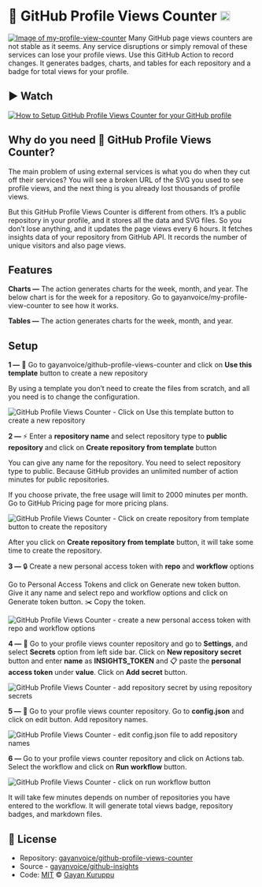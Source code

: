 # 🚀 GitHub Profile Views Counter [<img alt="Image of my-profile-view-counter" src="https://github.com/gayanvoice/my-profile-view-counter/blob/master/graph/372372861/small/week.png" height="20">](https://github.com/gayanvoice/my-profile-view-counter/blob/master/readme/372372861/week.md)

[![Image of my-profile-view-counter](https://github.com/gayanvoice/my-profile-view-counter/blob/master/svg/372372861/badge.svg)](https://github.com/gayanvoice/my-profile-view-counter/blob/master/readme/372372861/week.md)
Many GitHub page views counters are not stable as it seems. Any service disruptions or simply removal of these services can lose your profile views. Use this GitHub Action to record changes. It generates badges, charts, and tables for each repository and a badge for total views for your profile.

## ▶️ Watch
[![How to Setup GitHub Profile Views Counter for your GitHub profile](https://img.youtube.com/vi/K6FYiP_XRuU/0.jpg)](https://www.youtube.com/watch?v=K6FYiP_XRuU)

## Why do you need 🚀 GitHub Profile Views Counter?
The main problem of using external services is what you do when they cut off their services? You will see a broken URL of the SVG you used to see profile views, and the next thing is you already lost thousands of profile views.

But this GitHub Profile Views Counter is different from others. It’s a public repository in your profile, and it stores all the data and SVG files. So you don’t lose anything, and it updates the page views every 6 hours. It fetches insights data of your repository from GitHub API. It records the number of unique visitors and also page views.

## Features
**Charts —** The action generates charts for the week, month, and year. The below chart is for the week for a repository. Go to gayanvoice/my-profile-view-counter to see how it works.

**Tables —** The action generates charts for the week, month, and year.
## Setup
**1 —** 🚀 Go to gayanvoice/github-profile-views-counter and click on **Use this template** button to create a new repository

By using a template you don’t need to create the files from scratch, and all you need is to change the configuration.

![GitHub Profile Views Counter - Click on Use this template button to create a new repository](https://miro.medium.com/max/600/1*wvbb87wOd1wCHKJh06vjPA.png)


**2 —** ⚡️ Enter a **repository name** and select repository type to **public repository** and click on **Create repository from template** button

You can give any name for the repository. You need to select repository type to public. Because GitHub provides an unlimited number of action minutes for public repositories.

If you choose private, the free usage will limit to 2000 minutes per month. Go to GitHub Pricing page for more pricing plans.

![GitHub Profile Views Counter - Click on create repository from template button to create the repository](https://miro.medium.com/max/600/1*hHdIM_fVnkdVdQGrbL1jRA.png)

After you click on **Create repository from template** button, it will take some time to create the repository.

**3 —** 🔒 Create a new personal access token with **repo** and **workflow** options

Go to Personal Access Tokens and click on Generate new token button. Give it any name and select repo and workflow options and click on Generate token button. ✂️ Copy the token.

![GitHub Profile Views Counter - create a new personal access token with repo and workflow options](https://miro.medium.com/max/700/1*YMft8U6IYTpBg7C5cASDUA.png)

**4 —** 🔑 Go to your profile views counter repository and go to **Settings**, and select **Secrets** option from left side bar. Click on **New repository secret** button and enter **name** as **INSIGHTS_TOKEN** and 📋 paste the **personal access token** under **value**. Click on **Add secret** button.

![GitHub Profile Views Counter - add repository secret by using repository secrets](https://miro.medium.com/max/700/1*jLtkxQNj2qrGcc4bLIvw3A.png)

**5 —** 📄 Go to your profile views counter repository. Go to **config.json** and click on edit button. Add repository names.

![GitHub Profile Views Counter - edit config.json file to add repository names](https://miro.medium.com/max/700/1*35wJBw75Fp5D_5t-fhaT_g.png)

**6 —** Go to your profile views counter repository and click on Actions tab. Select the workflow and click on **Run workflow** button.

![GitHub Profile Views Counter - click on run workflow button](https://miro.medium.com/max/700/1*hKkJ9EXlK14b3H3SeCNk4Q.png)

It will take few minutes depends on number of repositories you have entered to the workflow. It will generate total views badge, repository badges, and markdown files.

## 📄 License
- Repository: [gayanvoice/github-profile-views-counter](https://github.com/gayanvoice/github-profile-views-counter)
- Source - [gayanvoice/github-insights](https://github.com/gayanvoice/github-insights)
- Code: [MIT](./LICENSE) © [Gayan Kuruppu](https://github.com/gayanvoice)
